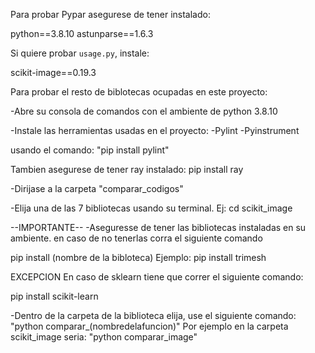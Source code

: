 Para probar Pypar asegurese de tener instalado:

python==3.8.10
astunparse==1.6.3


Si quiere probar `usage.py`, instale:

scikit-image==0.19.3


Para probar el resto de biblotecas ocupadas en este proyecto:

-Abre su consola de comandos con el ambiente de python 3.8.10

-Instale las herramientas usadas en el proyecto:
-Pylint
-Pyinstrument

usando el comando: "pip install pylint" 

Tambien asegurese de tener ray instalado:
pip install ray

-Dirijase a la carpeta "comparar_codigos"


-Elija una de las 7 bibliotecas usando su terminal. Ej: cd scikit_image

--IMPORTANTE--
-Aseguresse de tener las bibliotecas instaladas en su ambiente. en caso de no tenerlas corra el siguiente comando

pip install (nombre de la bibloteca)
Ejemplo: pip install trimesh

EXCEPCION
En caso de sklearn tiene que correr el siguiente comando:

pip install scikit-learn


-Dentro de la carpeta de la biblioteca elija, use el siguiente comando: "python comparar_(nombredelafuncion)" 
Por ejemplo en la carpeta scikit_image seria: "python comparar_image"
